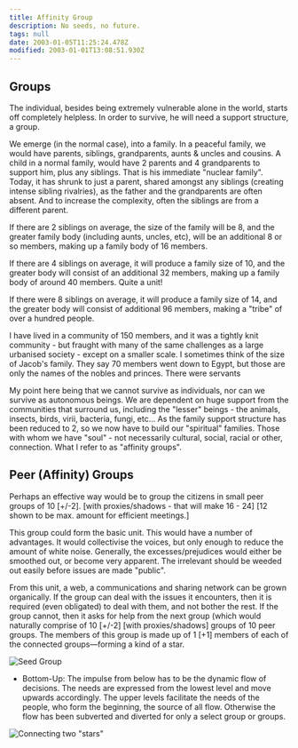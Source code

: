 ```yaml
---
title: Affinity Group
description: No seeds, no future.
tags: null
date: 2003-01-05T11:25:24.478Z
modified: 2003-01-01T13:08:51.930Z
---
```


## Groups

The individual, besides being extremely vulnerable alone in the world, starts off completely helpless. In order to survive, he will need a support structure, a group.

We emerge (in the normal case), into a family. In a peaceful family, we would have parents, siblings, grandparents, aunts & uncles and cousins. A child in a normal family, would have 2 parents and 4 grandparents to support him, plus any siblings. That is his immediate "nuclear family". Today, it has shrunk to just a parent, shared amongst any siblings (creating intense sibling rivalries), as the father and the grandparents are often absent. And to increase the complexity, often the siblings are from a different parent.

If there are 2 siblings on average, the size of the family will be 8, and the greater family body (including aunts, uncles, etc), will be an additional 8 or so members, making up a family body of 16 members.

If there are 4 siblings on average, it will produce a family size of 10, and the greater body will consist of an additional 32 members, making up a family body of around 40 members. Quite a unit!

If there were 8 siblings on average, it will produce a family size of 14, and the greater body will consist of additional 96 members, making a "tribe" of over a hundred people.

I have lived in a community of 150 members, and it was a tightly knit community - but fraught with many of the same challenges as a large urbanised society - except on a smaller scale. I sometimes think of the size of Jacob's family. They say 70 members went down to Egypt, but those are only the names of the nobles and princes. There were servants

My point here being that we cannot survive as individuals, nor can we survive as autonomous beings. We are dependent on huge support from the communities that surround us, including the "lesser" beings - the animals, insects, birds, virii, bacteria, fungi, etc... As the family support structure has been reduced to 2, so we now have to build our "spiritual" families. Those with whom we have "soul" - not necessarily cultural, social, racial or other, connection. What I refer to as "affinity groups".

## Peer (Affinity) Groups

Perhaps an effective way would be to group the citizens in small peer groups of 10 [+/-2]. [with proxies/shadows - that will make 16 - 24] [12 shown to be max. amount for efficient meetings.]

This group could form the basic unit. This would have a number of advantages. It would collectivise the voices, but only enough to reduce the amount of white noise. Generally, the excesses/prejudices would either be smoothed out, or become very apparent. The irrelevant should be weeded out easily before issues are made "public".

From this unit, a web, a communications and sharing network can be grown organically. If the group can deal with the issues it encounters, then it is required (even obligated) to deal with them, and not bother the rest. If the group cannot, then it asks for help from the next group (which would naturally comprise of 10 [+/-2] [with proxies/shadows] groups of 10 peer groups. The members of this group is made up of 1 [+1] members of each of the connected groups&mdash;forming a kind of a star.

![Seed Group](/posts/img/tol/group_star.svg)

- Bottom-Up: The impulse from below has to be the dynamic flow of decisions. The needs are expressed from the lowest level and move upwards accordingly. The upper levels facilitate the needs of the people, who form the beginning, the source of all flow. Otherwise the flow has been subverted and diverted for only a select group or groups.

![Connecting two "stars"](/posts/img/tol/group_connect.svg)
